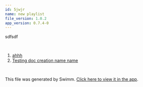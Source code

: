 ```yaml
---
id: 5jwjr
name: new playlist
file_version: 1.0.2
app_version: 0.7.4-0
---
```


<!-- Intro - Do not remove this comment -->
sdfsdf

<br/>

<!-- Steps - Do not remove this comment -->
1. [ahhh](ahhh.7yg2i.sw.md)
2. [Testing doc creation name name](testing-doc-creation-name-name.LTxBk.sw.md)


<br/>

This file was generated by Swimm. [Click here to view it in the app](https://swimm-web-app.web.app/repos/Z2l0aHViJTNBJTNBc3Rva2Utd2VhdGhlciUzQSUzQUFkZGllQ29oZW4=/docs/5jwjr).